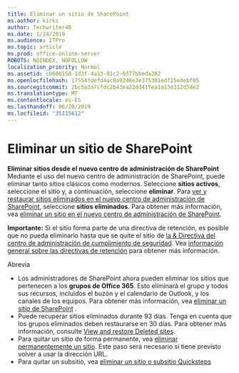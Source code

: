 ```yaml
---
title: Eliminar un sitio de SharePoint
ms.author: kirks
author: Techwriter40
ms.date: 1/24/2019
ms.audience: ITPro
ms.topic: article
ms.prod: office-online-server
ROBOTS: NOINDEX, NOFOLLOW
localization_priority: Normal
ms.assetid: c060815d-1d3f-4a13-81c2-0377bbeda202
ms.openlocfilehash: 17554fdefd4ac8a9248e3e375301edf25edebf05
ms.sourcegitcommit: 2bc5a3a7cfdc2b43ea22dd41fea1a13e312d5de2
ms.translationtype: MT
ms.contentlocale: es-ES
ms.lasthandoff: 06/20/2019
ms.locfileid: "35115612"
---
```

# <a name="delete-a-sharepoint-site"></a>Eliminar un sitio de SharePoint
**Eliminar sitios desde el nuevo centro de administración de SharePoint** Mediante el uso del nuevo centro de administración de SharePoint, puede eliminar tanto sitios clásicos como modernos. Seleccione **sitios activos**, seleccione el sitio y, a continuación, seleccione **eliminar**. Para [ver y restaurar sitios eliminados en el nuevo centro de administración de SharePoint](https://docs.microsoft.com/sharepoint/view-and-restore-deleted-sites-in-new-admin-center), seleccione **sitios eliminados**. Para obtener más información, vea [eliminar un sitio en el nuevo centro de administración de SharePoint](https://docs.microsoft.com/sharepoint/delete-site-collection#delete-a-site-in-the-new-sharepoint-admin-center).

**Importante:** Si el sitio forma parte de una directiva de retención, es posible que no pueda eliminarlo hasta que se quite el sitio de [la &amp; Directiva del centro de administración de cumplimiento de seguridad](https://protection.office.com/?rfr=AdminCenter#/homepage). Vea [información general sobre las directivas de retención](https://docs.microsoft.com/office365/securitycompliance/retention-policies#content-in-onedrive-accounts-and-sharepoint-sites) para obtener más información. 

Abrevia
- Los administradores de SharePoint ahora pueden eliminar los sitios que pertenecen a los **grupos de Office 365**. Esto eliminará el grupo y todos sus recursos, incluidos el buzón y el calendario de Outlook, y los canales de los equipos. Para obtener más información, vea [eliminar un sitio de SharePoint](https://docs.microsoft.com/sharepoint/manage-sites-in-new-admin-center#delete-a-site) .
- Puede recuperar sitios eliminados durante 93 días. Tenga en cuenta que los grupos eliminados deben restaurarse en 30 días. Para obtener más información, consulte [View and restore Deleted sites](https://docs.microsoft.com/sharepoint/view-and-restore-deleted-sites-in-new-admin-center).
- Para quitar un sitio de forma permanente, vea [eliminar permanentemente un sitio](https://docs.microsoft.com/sharepoint/delete-site-collection#permanently-delete-a-site). Este paso será necesario si tiene previsto volver a usar la dirección URL. 
- Para quitar un subsitio, vea [eliminar un sitio o subsitio Quicksteps](https://support.office.com/article/Delete-a-SharePoint-site-or-subsite-bc37b743-0cef-475e-9a8c-8fc4d40179fb#__bkmkshortcut)
